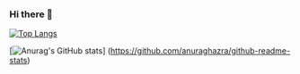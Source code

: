 ### Hi there 👋

[![Top Langs](https://github-readme-stats.vercel.app/api/top-langs/?username=hikaruminagawa
)](https://github.com/anuraghazra/github-readme-stats)

[![Anurag's GitHub stats](https://github-readme-stats.vercel.app/api?username={hikaruminagawa})]
(https://github.com/anuraghazra/github-readme-stats)


<!--
**hikaruminagawa/hikaruminagawa** is a ✨ _special_ ✨ repository because its `README.md` (this file) appears on your GitHub profile.

Here are some ideas to get you started:

- 🔭 I’m currently working on ...
- 🌱 I’m currently learning ...
- 👯 I’m looking to collaborate on ...
- 🤔 I’m looking for help with ...
- 💬 Ask me about ...
- 📫 How to reach me: ...
- 😄 Pronouns: ...
- ⚡ Fun fact: ...
-->
